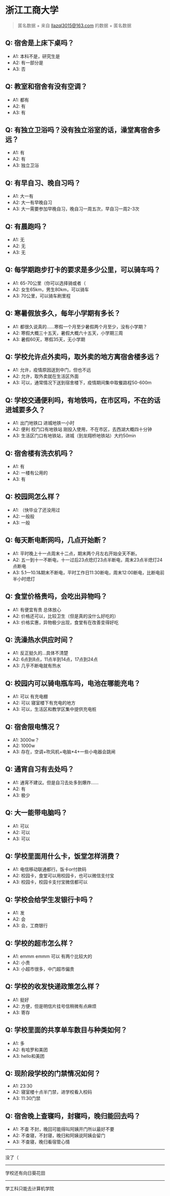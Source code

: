 # 浙江工商大学
> 匿名数据 + 来自 llazql3015@163.com 的数据 + 匿名数据
## Q: 宿舍是上床下桌吗？
- A1: 本科不是，研究生是
- A2: 有一部分是
- A3: 否
## Q: 教室和宿舍有没有空调？
- A1: 都有
- A2: 有
- A3: 有
## Q: 有独立卫浴吗？没有独立浴室的话，澡堂离宿舍多远？
- A1: 有
- A2: 有
- A3: 独立卫浴
## Q: 有早自习、晚自习吗？
- A1: 大一有
- A2: 大一有早晚自习
- A3: 大一需要参加早晚自习，晚自习一周五次，早自习一周2-3次
## Q: 有晨跑吗？
- A1: 无
- A2: 无
- A3: 无
## Q: 每学期跑步打卡的要求是多少公里，可以骑车吗？
- A1: 65-70公里（你可以选择骑或者（
- A2: 女生65km，男生80km，可以骑车
- A3: 70公里，可以骑车刷里程
## Q: 寒暑假放多久，每年小学期有多长？
- A1: 都很久说真的……寒假一个月至少暑假两个月至少，没有小学期？
- A2: 寒假大概三十五天，暑假大概六十五天，小学期三周
- A3: 暑假60天，寒假35天，无小学期
## Q: 学校允许点外卖吗，取外卖的地方离宿舍楼多远？
- A1: 允许，疫情原因送到中门，但也不远
- A2: 允许，取外卖就在生活区外面
- A3: 可以，通常情况下送到宿舍楼下，疫情期间集中取餐路程50-600m
## Q: 学校交通便利吗，有地铁吗，在市区吗，不在的话进城要多久？
- A1: 出门地铁口 进城地铁一小时
- A2: 便利 校门口有地铁站 刚投入使用，不在市区，去西湖大概四十分钟
- A3: 生活区门口有地铁站，进城（到龙翔桥地铁站）大约50min
## Q: 宿舍楼有洗衣机吗？
- A1: 有
- A2: 一楼有公用的
- A3: 有
## Q: 校园网怎么样？
- A1: （快毕业了还没用过
- A2: 一般般
- A3: 一般
## Q: 每天断电断网吗，几点开始断？
- A1: 平时晚上十一点周末十二点，期末两个月左右开始全天不断。
- A2: 五一到十一不断电，十一过后23点熄灯23点半断电，周末23点半熄灯24点断电
- A3: 5.1—10.1&期末不断电，平时工作日11:30断电，周末12:00断电，比断电前半小时熄灯
## Q: 食堂价格贵吗，会吃出异物吗？
- A1: 有便宜有贵 总体放心
- A2: 价格还可以，比较卫生（但是真的没什么好吃的）
- A3: 价格实惠，异物极少出现，食堂有在改善变得好吃
## Q: 洗澡热水供应时间？
- A1: 反正挺久的…具体不清楚
- A2: 6点到8点，11点半到14点，17点到24点
- A3: 几乎不断电就有热水
## Q: 校园内可以骑电瓶车吗，电池在哪能充电？
- A1: 可以 有充电棚
- A2: 可以 寝室楼下有充电的地方
- A3: 可以，生活区和教学区集中提供充电桩
## Q: 宿舍限电情况？
- A1: 3000w？
- A2: 1000w
- A3: 存在，空调+吹风机+电脑*4+一些小电器会跳闸
## Q: 通宵自习有去处吗？
- A1: 通宵不建议。但是自习去处多到爆炸……
- A2: 有
- A3: 极少
## Q: 大一能带电脑吗？
- A1: 可以
- A2: 可以
- A3: 可以
## Q: 学校里面用什么卡，饭堂怎样消费？
- A1: 电信移动联通都行。饭卡or付款码
- A2: 校园卡，食堂可以用校园卡，也可以微信支付宝
- A3: 校园卡，校园卡支付宝微信都可以
## Q: 学校会给学生发银行卡吗？
- A1: 发
- A2: 会
- A3: 会，工商银行
## Q: 学校的超市怎么样？
- A1: emmm emmm 可以 有两个比较大的
- A2: 小贵
- A3: 小超市很多，中门超市偏贵
## Q: 学校的收发快递政策怎么样？
- A1: 挺好
- A2: 方便，但是明信片挂号信稍微有点麻烦
- A3: 寄存
## Q: 学校里面的共享单车数目与种类如何？
- A1: 多
- A2: 有哈罗和美团
- A3: hello和美团
## Q: 现阶段学校的门禁情况如何？
- A1: 23:30
- A2: 寝室楼十点半门禁，进学校看入校码
- A3: 11:30门禁
## Q: 宿舍晚上查寝吗，封寝吗，晚归能回去吗？
- A1: 不查 不封，晚回可能得叫阿姨开门所以最好不要
- A2: 不查寝，不封寝，晚归和阿姨说阿姨会留门
- A3: 不查寝，晚归看宿管心情
***
没了（
***
学校还有向日葵花田
***
学工科只能去计算机学院